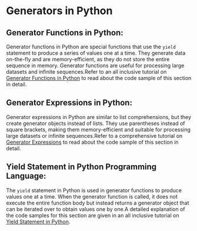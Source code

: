 # Generators in Python

## Generator Functions in Python:
Generator functions in Python are special functions that use the `yield` statement to produce a series of values one at a time. They generate data on-the-fly and are memory-efficient, as they do not store the entire sequence in memory. Generator functions are useful for processing large datasets and infinite sequences.Refer to an all inclusive tutorial on <a href="https://www.kolledge.com/python/tutorial/generator-functions-in-python">Generator Functions in Python</a> to read about the code sample of this section in detail.


## Generator Expressions in Python:
Generator expressions in Python are similar to list comprehensions, but they create generator objects instead of lists. They use parentheses instead of square brackets, making them memory-efficient and suitable for processing large datasets or infinite sequences.Refer to a comprehensive tutorial on <a href="https://www.kolledge.com/python/tutorial/generator-expressions-in-python">Generator Expressions</a> to read about the code sample of this section in detail.


## Yield Statement in Python Programming Language:
The `yield` statement in Python is used in generator functions to produce values one at a time. When the generator function is called, it does not execute the entire function body but instead returns a generator object that can be iterated over to obtain values one by one.A detailed explanation of the code samples for this section are given in an all inclusive tutorial on <a href="https://www.kolledge.com/python/tutorial/yield-statement-in-python-programming-language">Yield Statement in Python</a>.
